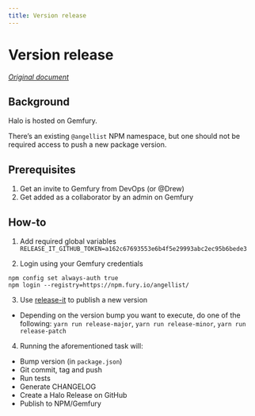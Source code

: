 ```yaml
---
title: Version release
---
```


# Version release

_[Original document](https://venturehacks.quip.com/1LMlAuN5Z03u/Halo-How-to-publish-a-new-release)_

## Background

Halo is hosted on Gemfury.

There’s an existing `@angellist` NPM namespace, but one should not be required access to push a new package version.

## Prerequisites

1. Get an invite to Gemfury from DevOps (or @Drew)
2. Get added as a collaborator by an admin on Gemfury

## How-to

1. Add required global variables
   `RELEASE_IT_GITHUB_TOKEN=a162c67693553e6b4f5e29993abc2ec95b6bede3`

2. Login using your Gemfury credentials

```shell
npm config set always-auth true
npm login --registry=https://npm.fury.io/angellist/
```

3. Use [release-it](https://github.com/release-it/release-it) to publish a new version

- Depending on the version bump you want to execute, do one of the following: `yarn run release-major`, `yarn run release-minor`, `yarn run release-patch`

4. Running the aforementioned task will:

- Bump version (in `package.json`)
- Git commit, tag and push
- Run tests
- Generate CHANGELOG
- Create a Halo Release on GitHub
- Publish to NPM/Gemfury
